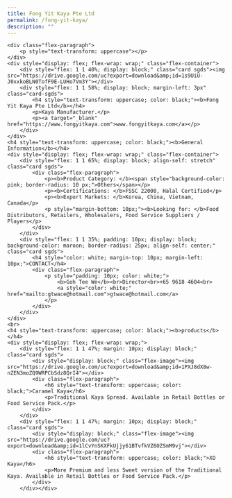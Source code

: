 ```yaml
---
title: Fong Yit Kaya Pte Ltd
permalink: /fong-yit-kaya/
description: ""
---
```


	<div class="flex-paragraph">
		<p style="text-transform: uppercase"></p>
	</div>
	<div style="display: flex; flex-wrap: wrap;" class="flex-container">
		<div style="flex: 1 1 40%; display: block;" class="card sgds"><img src="https://drive.google.com/uc?export=download&amp;id=1s9UiU-J0xxkoBLN0TofF9E-LUHo7Vm3Y"></div>
		<div style="flex: 1 1 58%; display: block; margin-left: 3px" class="card-sgds">
			<h4 style="text-transform: uppercase; color: black;"><b>Fong Yit Kaya Pte Ltd</b></h4>
			<p>Kaya Manufacturer.</p>
			<p><a target="_blank" href="https://www.fongyitkaya.com">www.fongyitkaya.com</a></p>
		</div>
	</div>
	<h4 style="text-transform: uppercase; color: black;"><b>General Information</b></h4>
	<div style="display: flex; flex-wrap: wrap;" class="flex-container">
		<div style="flex: 1 1 65%; display: block; align-self: stretch" class="card sgds">
			<div class="flex-paragraph">
				<p><b>Product Category: </b><span style="background-color: pink; border-radius: 10 px;">Others</span></p> 
				<p><b>Certifications: </b>FSSC 22000, Halal Certified</p>
				<p><b>Export Markets: </b>Korea, China, Vietnam, Canada</p>
				<p style="margin-bottom: 10px;"><b>Looking for: </b>Food Distributors, Retailers, Wholesalers, Food Service Suppliers / Players</p>
			</div>
		</div>
		<div style="flex: 1 1 35%; padding: 10px; display: block; background-color: maroon; border-radius: 25px; align-self: center;" class="card sgds">
			<h4 style="color: white; margin-top: 10px; margin-left: 10px;">CONTACT</h4>
			<div class="flex-paragraph">
				<p style="padding: 10px; color: white;">
					<b>Goh Tee We</b><br>Director<br>+65 9618 4604<br>
					<a style="color: white;" href="mailto:gtwace@hotmail.com">gtwace@hotmail.com</a>
				</p>
			</div>
		</div>
	</div>
	<br>
	<h4 style="text-transform: uppercase; color: black;"><b>products</b></h4>
	<div style="display: flex; flex-wrap: wrap;">
		<div style="flex: 1 1 47%; margin: 10px; display: block;" class="card sgds">
			<div style="display: block;" class="flex-image"><img src="https://drive.google.com/uc?export=download&amp;id=1PXJ8dX8w-nZEN3moZQ9WRPCbSdz8QrI4"></div>
			<div class="flex-paragraph">
				<h6 style="text-transform: uppercase; color: black;">Caramel Kaya</h6>
				<p>Traditional Kaya Spread. Available in Retail Bottles or Food Service Pack.</p>
			</div>
		</div>
		<div style="flex: 1 1 47%; margin: 10px; display: block;" class="card sgds">
			<div style="display: block;" class="flex-image"><img src="https://drive.google.com/uc?export=download&amp;id=1lCvYnSKXFkUjjy61BTvfkVZ6OZSmM9vj"></div>
			<div class="flex-paragraph">
				<h6 style="text-transform: uppercase; color: black;">XO Kaya</h6>
				<p>More Premium and less Sweet version of the Traditional Kaya. Available in Retail Bottles or Food Service Pack.</p>
			</div>
		</div></div>
